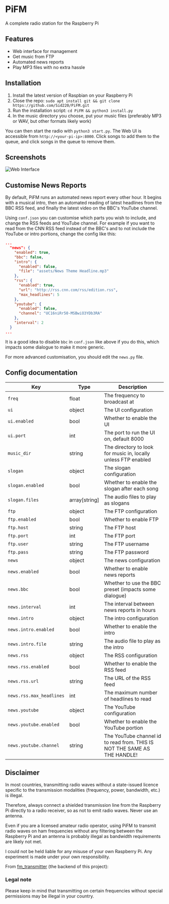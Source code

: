 # PiFM

A complete radio station for the Raspberry Pi

## Features
- Web interface for management
- Get music from FTP
- Automated news reports
- Play MP3 files with no extra hassle

## Installation
1. Install the latest version of Raspbian on your Raspberry Pi
2. Close the repo:
```sudo apt install git && git clone https://github.com/Sid220/PiFM.git```
3. Run the installation script:
```cd PiFM && python3 install.py```
4. In the music directory you choose, put your music files (preferably MP3 or WAV, but other formats likely work)

You can then start the radio with ```python3 start.py```.
The Web UI is accessible from ```http://<your-pi-ip>:8000```. Click songs to add them to the queue, and click songs in the queue to remove them.

## Screenshots
![Web Interface](docs/img.png)

## Customise News Reports
By default, PiFM runs an automated news report every other hour. It begins with a musical intro, then an automated reading of latest headlines from the BBC RSS feed, and finally the latest video on the BBC's YouTube channel.

Using `conf.json` you can customise which parts you wish to include, and change the RSS feeds and YouTube channel.
For example if you want to read from the CNN RSS feed instead of the BBC's and to not include the YouTube or intro portions, change the config like this:
```json
...
  "news": {
    "enabled": true,
    "bbc": false,
    "intro": {
      "enabled": false,
      "file": "assets/News Theme Headline.mp3"
    },
    "rss": {
      "enabled": true,
      "url": "http://rss.cnn.com/rss/edition.rss",
      "max_headlines": 5
    },
    "youtube": {
      "enabled": false,
      "channel": "UC16niRr50-MSBwiO3YDb3RA"
    },
    "interval": 2
  }
...
```
It is a good idea to disable `bbc` in `conf.json` like above if you do this, which impacts some dialogue to make it more generic.

For more advanced customisation, you should edit the `news.py` file. 

## Config documentation
| Key                      | Type          | Description                                                              |
|--------------------------|---------------|--------------------------------------------------------------------------|
| `freq`                   | float         | The frequency to broadcast at                                            |
| `ui`                     | object        | The UI configuration                                                     |
| `ui.enabled`             | bool          | Whether to enable the UI                                                 |
| `ui.port`                | int           | The port to run the UI on, default 8000                                  |
| `music_dir`              | string        | The directory to look for music in, locally unless FTP enabled           |
| `slogan`                 | object        | The slogan configuration                                                 |
| `slogan.enabled`         | bool          | Whether to enable the slogan after each song                             |
| `slogan.files`           | array[string] | The audio files to play as slogans                                       |
| `ftp`                    | object        | The FTP configuration                                                    |
| `ftp.enabled`            | bool          | Whether to enable FTP                                                    |
| `ftp.host`               | string        | The FTP host                                                             |
| `ftp.port`               | int           | The FTP port                                                             |
| `ftp.user`               | string        | The FTP username                                                         |
| `ftp.pass`               | string        | The FTP password                                                         |
| `news`                   | object        | The news configuration                                                   |
| `news.enabled`           | bool          | Whether to enable news reports                                           |
| `news.bbc`               | bool          | Whether to use the BBC preset (impacts some dialogue)                    |
| `news.interval`          | int           | The interval between news reports in hours                               |
| `news.intro`             | object        | The intro configuration                                                  |
| `news.intro.enabled`     | bool          | Whether to enable the intro                                              |
| `news.intro.file`        | string        | The audio file to play as the intro                                      |
| `news.rss`               | object        | The RSS configuration                                                    |
| `news.rss.enabled`       | bool          | Whether to enable the RSS feed                                           |
| `news.rss.url`           | string        | The URL of the RSS feed                                                  |
| `news.rss.max_headlines` | int           | The maximum number of headlines to read                                  |
| `news.youtube`           | object        | The YouTube configuration                                                |
| `news.youtube.enabled`   | bool          | Whether to enable the YouTube portion                                    |
| `news.youtube.channel`   | string        | The YouTube channel id to read from. THIS IS NOT THE SAME AS THE HANDLE! |


## Disclaimer
In most countries, transmitting radio waves without a state-issued licence specific to the transmission modalities (frequency, power, bandwidth, etc.) is illegal.

Therefore, always connect a shielded transmission line from the Raspberry Pi directly to a radio receiver, so as not to emit radio waves. Never use an antenna.

Even if you are a licensed amateur radio operator, using PiFM to transmit radio waves on ham frequencies without any filtering between the Raspberry Pi and an antenna is probably illegal as bandwidth requirements are likely not met.

I could not be held liable for any misuse of your own Raspberry Pi. Any experiment is made under your own responsibility.

From [fm_transmitter](https://github.com/markondej/fm_transmitter) (the backend of this project):
### Legal note
Please keep in mind that transmitting on certain frequencies without special permissions may be illegal in your country.
